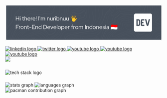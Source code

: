![nuribnuu](/image/github-header-image-fix.png)

<div align="left">
  <a href="https://www.linkedin.com/in/nuribnuu/" target="_blank">
    <img src="https://img.shields.io/static/v1?message=LinkedIn&logo=linkedin&label=&color=0077B5&logoColor=white&labelColor=&style=for-the-badge" height="25" alt="linkedin logo" />
  </a>
    <a href="https://www.instagram.com/nuribnuu" target="_blank">
    <img src="https://img.shields.io/badge/Instagram-%23E4405F.svg?style=for-the-badge&logo=Instagram&logoColor=white" height="25" alt="twitter logo" />
  </a>
  <a href="https://www.facebook.com/azmutte" target="_blank">
    <img src="https://img.shields.io/badge/Facebook-%231877F2.svg?style=for-the-badge&logo=Facebook&logoColor=white" height="25" alt="youtube logo" />
  </a>
  <a href="https://wa.me/6285866473926" target="_blank">
    <img src="https://img.shields.io/badge/WhatsApp-25D366?style=for-the-badge&logo=whatsapp&logoColor=white" height="25" alt="youtube logo" />
  </a>
  <a href="http://discordapp.com/users/1326362647595057233" target="_blank">
    <img src="https://img.shields.io/badge/Discord-%235865F2.svg?style=for-the-badge&logo=discord&logoColor=white" height="25" alt="youtube logo" />
  </a>
</div>

<div align="left">
  <img src="https://visitor-badge.laobi.icu/badge?page_id=nuribnuu"  />
</div>

###


<div align="left">
  <img src="https://skillicons.dev/icons?i=html,css,js,typescript,react,next,tailwind,scss,figma,npm,bun,nodejs,linux,git,github&theme=light" height="50" alt="tech stack logo"  />
</div>

###

<div align="left">
  <img src="https://github-readme-stats.vercel.app/api?username=nuribnuu&theme=dark&show_icons=true" height="150" alt="stats graph"  />
  <img src="https://github-readme-stats.vercel.app/api/top-langs?username=nuribnuu&locale=en&hide_title=false&layout=compact&card_width=320&langs_count=5&theme=dark&hide_border=false" height="150" alt="languages graph"  />
</div>

<picture>
  <source media="(prefers-color-scheme: dark)" srcset="https://raw.githubusercontent.com/nuribnuu/nuribnuu/output/pacman-contribution-graph-dark.svg">
  <source media="(prefers-color-scheme: light)" srcset="https://raw.githubusercontent.com/nuribnuu/nuribnuu/output/pacman-contribution-graph.svg">
  <img alt="pacman contribution graph" src="https://raw.githubusercontent.com/nuribnuu/nuribnuu/output/pacman-contribution-graph.svg">
</picture>
